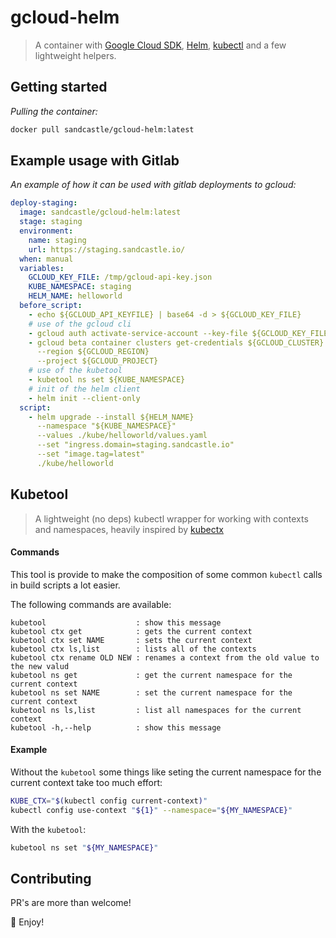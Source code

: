 # gcloud-helm

> A container with [Google Cloud SDK](https://cloud.google.com/sdk/), [Helm](https://helm.sh/), [kubectl](https://kubernetes.io/docs/tasks/tools/install-kubectl/) and a few lightweight helpers.

## Getting started

_Pulling the container:_

```sh
docker pull sandcastle/gcloud-helm:latest
```

## Example usage with Gitlab

_An example of how it can be used with gitlab deployments to gcloud:_

```yaml
deploy-staging:
  image: sandcastle/gcloud-helm:latest
  stage: staging
  environment:
    name: staging
    url: https://staging.sandcastle.io/
  when: manual
  variables:
    GCLOUD_KEY_FILE: /tmp/gcloud-api-key.json
    KUBE_NAMESPACE: staging
    HELM_NAME: helloworld
  before_script:
    - echo ${GCLOUD_API_KEYFILE} | base64 -d > ${GCLOUD_KEY_FILE}
    # use of the gcloud cli
    - gcloud auth activate-service-account --key-file ${GCLOUD_KEY_FILE}
    - gcloud beta container clusters get-credentials ${GCLOUD_CLUSTER}
      --region ${GCLOUD_REGION}
      --project ${GCLOUD_PROJECT}
    # use of the kubetool
    - kubetool ns set ${KUBE_NAMESPACE}
    # init of the helm client
    - helm init --client-only
  script:
    - helm upgrade --install ${HELM_NAME}
      --namespace "${KUBE_NAMESPACE}"
      --values ./kube/helloworld/values.yaml
      --set "ingress.domain=staging.sandcastle.io"
      --set "image.tag=latest"
      ./kube/helloworld
```

## Kubetool

> A lightweight (no deps) kubectl wrapper for working with contexts and namespaces,
> heavily inspired by [kubectx](https://github.com/ahmetb/kubectx)

#### Commands

This tool is provide to make the composition of some common `kubectl` calls in build
scripts a lot easier.

The following commands are available:

```
kubetool                    : show this message
kubetool ctx get            : gets the current context
kubetool ctx set NAME       : sets the current context
kubetool ctx ls,list        : lists all of the contexts
kubetool ctx rename OLD NEW : renames a context from the old value to the new valud
kubetool ns get             : get the current namespace for the current context
kubetool ns set NAME        : set the current namespace for the current context
kubetool ns ls,list         : list all namespaces for the current context
kubetool -h,--help          : show this message
```

#### Example

Without the `kubetool` some things like seting the current namespace for the current
context take too much effort:

```sh
KUBE_CTX="$(kubectl config current-context)"
kubectl config use-context "${1}" --namespace="${MY_NAMESPACE}"
```

With the `kubetool`:

```sh
kubetool ns set "${MY_NAMESPACE}"
```

## Contributing

PR's are more than welcome!

:beers: Enjoy!
